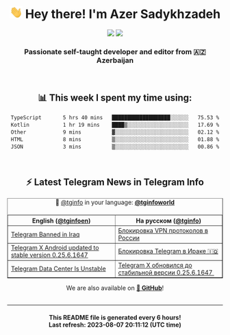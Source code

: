 <div align="center">
	<div>
		<h1>
      <img src="./assets/hi.gif" width="30px"> Hey there! I'm Azer Sadykhzadeh
    </h1>
    <img height="18" src="https://komarev.com/ghpvc/?username=sadykhzadeh&label=Views&color=2081c1&style=flat-square" />
		<a href="https://wakatime.com/Azer"> <img height="18" src="https://wakatime.com/badge/user/f80ae27a-c328-426f-a381-bc84136e2dd6.svg" /> </a>
    <h3>
      Passionate self-taught developer and editor from 🇦🇿 Azerbaijan
    </h3>
  </div>
  <br>

<h2>📊 This week I spent my time using:</h2>

<!--START_SECTION:waka-->

```txt
TypeScript       5 hrs 40 mins   ███████████████████░░░░░░   75.53 %
Kotlin           1 hr 19 mins    ████▒░░░░░░░░░░░░░░░░░░░░   17.69 %
Other            9 mins          ▓░░░░░░░░░░░░░░░░░░░░░░░░   02.12 %
HTML             8 mins          ▒░░░░░░░░░░░░░░░░░░░░░░░░   01.88 %
JSON             3 mins          ▒░░░░░░░░░░░░░░░░░░░░░░░░   00.86 %
```

<!--END_SECTION:waka-->

<br>

<h2>⚡️ Latest Telegram News in Telegram Info</h2>
  <table border>
		<tr>
			<th width="50%">English (<a href="https://t.me/tginfoen">@tginfoen</a>)</th>
			<th>На русском (<a href="https://t.me/tginfo">@tginfo</a>)</th>
		</tr>
		<caption>🚩 <a href="https://t.me/tginfo">@tginfo</a> in your language: <a href="https://t.me/tginfoworld"><b>@tginfoworld</b></a><caption/>
  <tr><td><a href="https://t.me/tginfoen/1686">Telegram Banned in Iraq </a></td>
    <td><a href="https://t.me/tginfo/3716">Блокировка VPN протоколов в России</a></td></tr><tr><td><a href="https://t.me/tginfoen/1685">Telegram X Android updated to stable version 0.25.6.1647 </a></td>
    <td><a href="https://t.me/tginfo/3715">Блокировка Telegram в Ираке 🇮🇶</a></td></tr><tr><td><a href="https://t.me/tginfoen/1684">Telegram Data Center Is Unstable</a></td>
    <td><a href="https://t.me/tginfo/3714">Telegram X обновился до стабильной версии 0.25.6.1647 ⁠</a></td></tr>
</table>
We are also available on <a href="https://github.com/tginfo"><b>🐙 GitHub</b></a>!
</div>

<br>
<hr>
<h4 align="center">This README file is generated <b>every 6 hours</b>!</br>Last refresh: <b>2023-08-07 20:11:12 (UTC time)</b></h4>
